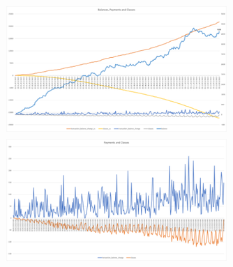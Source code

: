 ![Balances, Payments and Classes](https://github.com/Melifarro19/Valeria-Dzhukich-Portfolio/blob/main/Case%20Study%201/Graphs/Visual-1.png)

![Payments and Classes](https://github.com/Melifarro19/Valeria-Dzhukich-Portfolio/blob/main/Case%20Study%201/Graphs/Visual-2.png)
